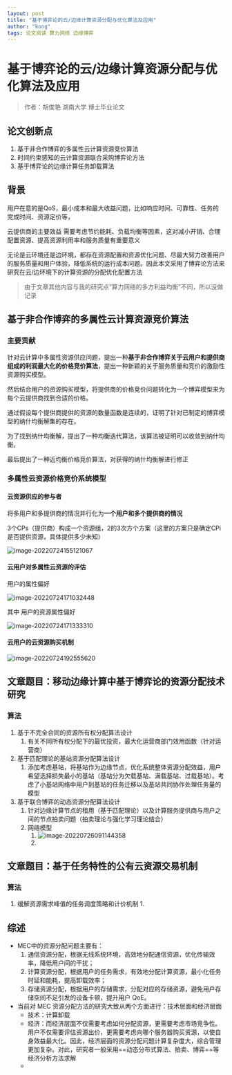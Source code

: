 ```yaml
---
layout: post
title: "基于博弈论的云/边缘计算资源分配与优化算法及应用"
author: "kong"
tags: 论文阅读 算力网络 边缘博弈
---
```


# 基于博弈论的云/边缘计算资源分配与优化算法及应用

> 作者：胡俊艳 湖南大学 博士毕业论文

## 论文创新点

1. 基于非合作博弈的多属性云计算资源竞价算法
2. 时间约束感知的云计算资源联合采购博弈论方法
3. 基于博弈论的边缘计算任务卸载算法

## 背景

用户在意的是QoS，最小成本和最大收益问题，比如响应时间、可靠性、任务的完成时间、资源定价等，

云提供商的主要效益 需要考虑节约能耗、负载均衡等因素，这对减小开销、合理配置资源、提高资源利用率和服务质量有重要意义

无论是云环境还是边环境，都存在资源配置和资源优化问题、尽最大努力改善用户的服务质量和用户体验，降低系统的运行成本问题。因此本文采用了博弈论方法来研究在云/边环境下的计算资源的分配优化配置方法



> 由于文章其他内容与我的研究点“算力网络的多方利益均衡”不同，所以没做记录



## 基于非合作博弈的多属性云计算资源竞价算法

### 主要贡献

针对云计算中多属性资源供应问题，提出一种**基于非合作博弈关于云用户和提供商组成的利润最大化的价格竞价算法**，提出一种新颖的关于服务质量和竞价的激励性资源购买模型。

然后结合用户的资源购买模型，将提供商的价格竞价问题转化为一个博弈模型来为每个云提供商找到合适的价格。

通过假设每个提供商提供的资源的数量函数是连续的，证明了针对已制定的博弈模型的纳什均衡解集的存在。

为了找到纳什均衡解，提出了一种均衡迭代算法，该算法被证明可以收敛到纳什均衡。

最后提出了一种近均衡价格竞价算法，对获得的纳什均衡解进行修正

### 多属性云资源价格竞价系统模型

#### 云资源供应的参与者

将多用户和多提供商的情况并行化为**一个用户和多个提供商的情况**

3个CPs（提供商）构成一个资源组，2的3次方个方案（这里的方案只是确定CPi是否提供资源，具体提供多少未知）

![image-20220724155121067](https://cdn.jsdelivr.net/gh/Kong-PR/Typora-picture@latest/img/image-20220724155121067.png)

#### 云用户对多属性云资源的评估

用户的属性偏好

![image-20220724171032448](https://cdn.jsdelivr.net/gh/Kong-PR/Typora-picture@latest/img/image-20220724171032448.png)

其中 用户的资源属性偏好

![image-20220724171333310](https://cdn.jsdelivr.net/gh/Kong-PR/Typora-picture@latest/img/image-20220724171333310.png)

#### 云用户的云资源购买机制





![image-20220724192555620](https://cdn.jsdelivr.net/gh/Kong-PR/Typora-picture@latest/img/image-20220724192555620.png)







## 文章题目：移动边缘计算中基于博弈论的资源分配技术研究



### 算法

1. 基于不完全合同的资源所有权分配算法设计
   1. 有关不同所有权分配下的最优投资，最大化运营商部门效用函数（针对运营商）
2. 基于匹配理论的基站资源分配算法设计
   1. 添加考虑基站，将基站作为边缘节点，优化系统整体资源分配效益，用户希望选择损失最小的基站（基站分为欠载基站、满载基站、过载基站）。考虑了小基站网络中用户到基站的任务迁移以及基站共同协作处理任务量的模型
3. 基于联合博弈的动态资源分配算法设计
   1. 针对边缘计算节点的租用（基于匹配理论）以及计算服务提供商与用户之间的节点拍卖问题（拍卖理论与强化学习理论结合）
   2. 网络模型
      1. ![image-20220726091144358](https://cdn.jsdelivr.net/gh/Kong-PR/Typora-picture@latest/img/image-20220726091144358.png)
      2. 

## 文章题目：基于任务特性的公有云资源交易机制

### 算法

1. 缓解资源需求峰值的任务调度策略和计价机制
   1. 







## 综述

- MEC中的资源分配问题主要有：
  1. 通信资源分配，根据无线系统环境，高效地分配通信资源，优化传输效率，降低用户间的干扰；
  2. 计算资源分配，根据用户的任务需求，有效地分配计算资源，最小化任务时延和能耗，提高卸载效率；
  3. 存储资源分配，根据用户的存储需求，分配对应的存储资源，避免用户存储空间不足引发的设备卡顿，提升用户 QoE。
- 当前对 MEC 资源分配方法的研究大致从两个方面进行：技术层面和经济层面
  - 技术：计算卸载
  - 经济：而经济层面不仅需要考虑如何分配资源，更需要考虑市场竞争性。用户不仅需要评估资源出价，更需要考虑向哪个服务器购买资源，以使自身效益最大化。因此，经济层面的资源分配问题计算复杂度大，综合管理更加复杂。对此，研究者一般采用==动态分布式算法、拍卖、博弈==等经济分析方法求解
  - 

